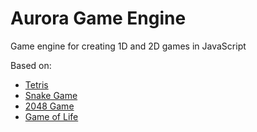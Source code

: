 # Aurora Game Engine
Game engine for creating 1D and 2D games in JavaScript

Based on:
- [Tetris](https://eugene-serb.github.io/tetris/)
- [Snake Game](https://eugene-serb.github.io/snake-game/)
- [2048 Game](https://eugene-serb.github.io/2048-game/)
- [Game of Life](https://eugene-serb.github.io/game-of-life/)
